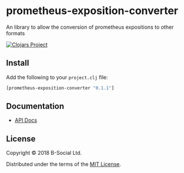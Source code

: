 # prometheus-exposition-converter

An library to allow the conversion of prometheus expositions to other formats

[![Clojars Project](https://img.shields.io/clojars/v/prometheus-exposition-converter.svg)](https://clojars.org/prometheus-exposition-converter)

## Install

Add the following to your `project.clj` file:

```clj
[prometheus-exposition-converter "0.1.1"]
```

## Documentation

* [API Docs](http://b-social.github.io/prometheus-exposition-converter)

## License

Copyright © 2018 B-Social Ltd.

Distributed under the terms of the 
[MIT License](http://opensource.org/licenses/MIT).
